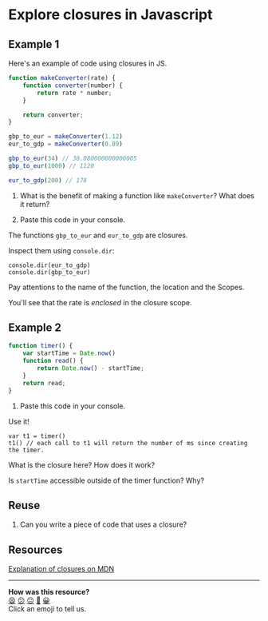 # Explore closures in Javascript

## Example 1

Here's an example of code using closures in JS.

```js
function makeConverter(rate) {
	function converter(number) {
		return rate * number;
	}

	return converter;
}

gbp_to_eur = makeConverter(1.12)
eur_to_gdp = makeConverter(0.89)

gbp_to_eur(34) // 38.080000000000005
gbp_to_eur(1000) // 1120

eur_to_gdp(200) // 178
```

1. What is the benefit of making a function like `makeConverter`? What does it return?

1. Paste this code in your console.

The functions `gbp_to_eur` and `eur_to_gdp` are closures.

Inspect them using `console.dir`:
```
console.dir(eur_to_gdp)
console.dir(gbp_to_eur)
```

Pay attentions to the name of the function, the location and the Scopes.

You'll see that the rate is *enclosed* in the closure scope.

## Example 2

```js
function timer() {
 	var startTime = Date.now()
  	function read() {
  		return Date.now() - startTime;
	}
	return read;
}
```

1. Paste this code in your console.

Use it!
```
var t1 = timer()
t1() // each call to t1 will return the number of ms since creating the timer.
```

What is the closure here? How does it work?

Is `startTime` accessible outside of the timer function? Why?

## Reuse

1. Can you write a piece of code that uses a closure?

## Resources

[Explanation of closures on MDN](https://developer.mozilla.org/en-US/docs/Web/JavaScript/Closures)

<!-- BEGIN GENERATED SECTION DO NOT EDIT -->

---

**How was this resource?**  
[😫](https://airtable.com/shrUJ3t7KLMqVRFKR?prefill_Repository=skills-workshops&prefill_File=further_javascript/explore_closures.md&prefill_Sentiment=😫) [😕](https://airtable.com/shrUJ3t7KLMqVRFKR?prefill_Repository=skills-workshops&prefill_File=further_javascript/explore_closures.md&prefill_Sentiment=😕) [😐](https://airtable.com/shrUJ3t7KLMqVRFKR?prefill_Repository=skills-workshops&prefill_File=further_javascript/explore_closures.md&prefill_Sentiment=😐) [🙂](https://airtable.com/shrUJ3t7KLMqVRFKR?prefill_Repository=skills-workshops&prefill_File=further_javascript/explore_closures.md&prefill_Sentiment=🙂) [😀](https://airtable.com/shrUJ3t7KLMqVRFKR?prefill_Repository=skills-workshops&prefill_File=further_javascript/explore_closures.md&prefill_Sentiment=😀)  
Click an emoji to tell us.

<!-- END GENERATED SECTION DO NOT EDIT -->
